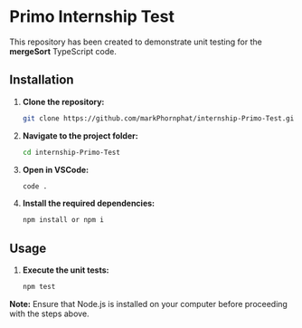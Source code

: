 # Primo Internship Test

This repository has been created to demonstrate unit testing for the **mergeSort** TypeScript code.

## Installation

1. **Clone the repository:**

   ```bash
   git clone https://github.com/markPhornphat/internship-Primo-Test.git
   ```

2. **Navigate to the project folder:**

   ```bash
   cd internship-Primo-Test
   ```

3. **Open in VSCode:**

   ```bash
   code .
   ```

4. **Install the required dependencies:**

   ```bash
   npm install or npm i
   ```

## Usage

1. **Execute the unit tests:**

   ```bash
   npm test
   ```

**Note:**
Ensure that Node.js is installed on your computer before proceeding with the steps above.
